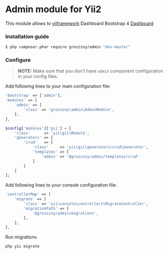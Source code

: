 Admin module for Yii2 
==============================

This module allows to [yiiframework](https://www.yiiframework.com) 
Dashboard Bootstrap 4 [Dashboard](https://www.bootstrapdash.com/demo/star-admin-free/jquery/src/demo_1/index.html#) 

### Installation guide

```bash
$ php composer.phar require grozzzny/admin "dev-master"
```


### Configure

> **NOTE:** Make sure that you don't have `admin` component configuration in your config files.

Add following lines to your main configuration file:

```php
'bootstrap' => ['admin'],
'modules' => [
    'admin' => [
        'class' => 'grozzzny\admin\AdminModule',
    ],
],

$config['modules']['gii'] = [
    'class'      => 'yii\gii\Module',
    'generators' => [
        'crud'   => [
            'class'     => 'yii\gii\generators\crud\Generator',
            'templates' => [
                'admin' => '@grozzzny/admin/templates/crud'
            ]
        ]
    ]
];

```

Add following lines to your console configuration file:

```php
'controllerMap' => [
    'migrate' => [
        'class' => 'yii\console\controllers\MigrateController',
        'migrationPath' => [
            '@grozzzny/admin/migrations',
        ],
    ],
],
```


Run migrations
```bash
php yii migrate
```
